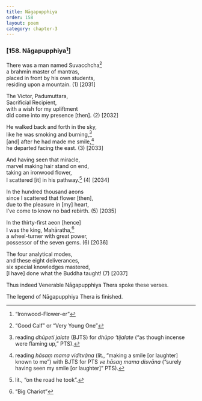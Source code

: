 ```yaml
---
title: Nāgapupphiya
order: 158
layout: poem
category: chapter-3
---
```


### \[158. Nāgapupphiya[^1]\]

There was a man named Suva<span class="diacritics" data-state="on">c</span><span class="no-diacritics" data-state="off">ch</span>cha[^2]  
a brahmin master of mantras,  
placed in front by his own students,  
residing upon a mountain. (1) \[2031\]

The Victor, Padumuttara,  
Sacrificial Recipient,  
with a wish for my upliftment  
did come into my presence \[then\]. (2) \[2032\]

He walked back and forth in the sky,  
like he was smoking and burning,[^3]  
\[and\] after he had made me smile,[^4]  
he departed facing the east. (3) \[2033\]

And having seen that miracle,  
marvel making hair stand on end,  
taking an ironwood flower,  
I scattered \[it\] in his pathway.[^5] (4) \[2034\]

In the hundred thousand aeons  
since I scattered that flower \[then\],  
due to the pleasure in \[my\] heart,  
I’ve come to know no bad rebirth. (5) \[2035\]

In the thirty-first aeon \[hence\]  
I was the king, Mahāratha,[^6]  
a wheel-turner with great power,  
possessor of the seven gems. (6) \[2036\]

The four analytical modes,  
and these eight deliverances,  
six special knowledges mastered,  
\[I have\] done what the Buddha taught! (7) \[2037\]

Thus indeed Venerable Nāgapupphiya Thera spoke these verses.

The legend of Nāgapupphiya Thera is finished.

[^1]: “Ironwood-Flower-er”

[^2]: “Good Calf” or “Very Young One”

[^3]: reading *dhūpeti jalate* (BJTS) for *dhūpo ‘tijalate* (“as though incense were flaming up,” PTS).

[^4]: reading *hāsaṃ mama viditvāna* (lit., “making a smile \[or laughter\] known to me”) with BJTS for PTS *ve hāsaŋ mama disvāna* (“surely having seen my smile \[or laughter\]” PTS).

[^5]: lit., “on the road he took”.

[^6]: “Big Chariot”
